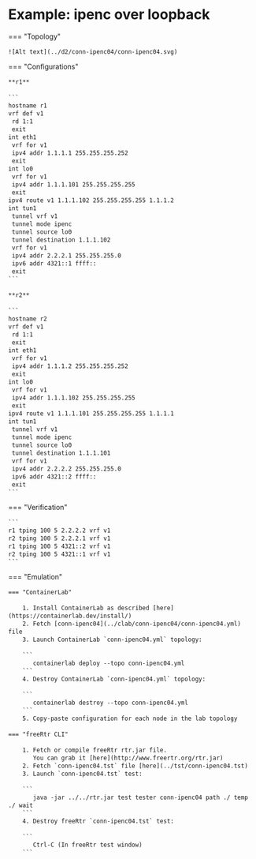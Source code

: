 # Example: ipenc over loopback

=== "Topology"

    ![Alt text](../d2/conn-ipenc04/conn-ipenc04.svg)

=== "Configurations"

    **r1**

    ```
    hostname r1
    vrf def v1
     rd 1:1
     exit
    int eth1
     vrf for v1
     ipv4 addr 1.1.1.1 255.255.255.252
     exit
    int lo0
     vrf for v1
     ipv4 addr 1.1.1.101 255.255.255.255
     exit
    ipv4 route v1 1.1.1.102 255.255.255.255 1.1.1.2
    int tun1
     tunnel vrf v1
     tunnel mode ipenc
     tunnel source lo0
     tunnel destination 1.1.1.102
     vrf for v1
     ipv4 addr 2.2.2.1 255.255.255.0
     ipv6 addr 4321::1 ffff::
     exit
    ```

    **r2**

    ```
    hostname r2
    vrf def v1
     rd 1:1
     exit
    int eth1
     vrf for v1
     ipv4 addr 1.1.1.2 255.255.255.252
     exit
    int lo0
     vrf for v1
     ipv4 addr 1.1.1.102 255.255.255.255
     exit
    ipv4 route v1 1.1.1.101 255.255.255.255 1.1.1.1
    int tun1
     tunnel vrf v1
     tunnel mode ipenc
     tunnel source lo0
     tunnel destination 1.1.1.101
     vrf for v1
     ipv4 addr 2.2.2.2 255.255.255.0
     ipv6 addr 4321::2 ffff::
     exit
    ```

=== "Verification"

    ```
    r1 tping 100 5 2.2.2.2 vrf v1
    r2 tping 100 5 2.2.2.1 vrf v1
    r1 tping 100 5 4321::2 vrf v1
    r2 tping 100 5 4321::1 vrf v1
    ```

=== "Emulation"

    === "ContainerLab"

        1. Install ContainerLab as described [here](https://containerlab.dev/install/)  
        2. Fetch [conn-ipenc04](../clab/conn-ipenc04/conn-ipenc04.yml) file  
        3. Launch ContainerLab `conn-ipenc04.yml` topology:  

        ```
           containerlab deploy --topo conn-ipenc04.yml  
        ```
        4. Destroy ContainerLab `conn-ipenc04.yml` topology:  

        ```
           containerlab destroy --topo conn-ipenc04.yml  
        ```
        5. Copy-paste configuration for each node in the lab topology

    === "freeRtr CLI"

        1. Fetch or compile freeRtr rtr.jar file.  
           You can grab it [here](http://www.freertr.org/rtr.jar)  
        2. Fetch `conn-ipenc04.tst` file [here](../tst/conn-ipenc04.tst)  
        3. Launch `conn-ipenc04.tst` test:  

        ```
           java -jar ../../rtr.jar test tester conn-ipenc04 path ./ temp ./ wait
        ```
        4. Destroy freeRtr `conn-ipenc04.tst` test:  

        ```
           Ctrl-C (In freeRtr test window)
        ```

